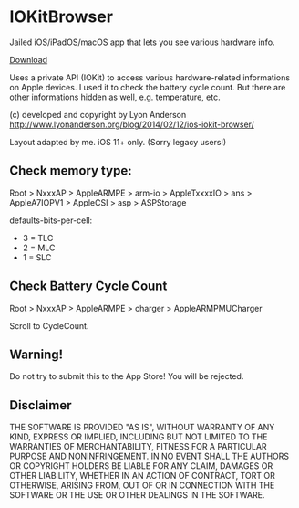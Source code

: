 IOKitBrowser
============

Jailed iOS/iPadOS/macOS app that lets you see various hardware info.

[Download](https://nightly.link/BomberFish/IOKitBrowser/workflows/makefile/master)

Uses a private API (IOKit) to access various hardware-related informations on Apple devices.
I used it to check the battery cycle count. But there are other informations hidden as well, e.g. temperature, etc.

(c) developed and copyright by Lyon Anderson
http://www.lyonanderson.org/blog/2014/02/12/ios-iokit-browser/

Layout adapted by me.
iOS 11+ only. (Sorry legacy users!)      

## Check memory type:                                                                                  

Root > NxxxAP > AppleARMPE > arm-io > AppleTxxxxIO > ans > AppleA7IOPV1 > AppleCSI > asp > ASPStorage

defaults-bits-per-cell:
* 3 = TLC
* 2 = MLC
* 1 = SLC                                                                               

## Check Battery Cycle Count

Root > NxxxAP > AppleARMPE > charger > AppleARMPMUCharger

Scroll to CycleCount.

## Warning!
Do not try to submit this to the App Store! You will be rejected. 

## Disclaimer
THE SOFTWARE IS PROVIDED "AS IS", WITHOUT WARRANTY OF ANY KIND,
EXPRESS OR IMPLIED, INCLUDING BUT NOT LIMITED TO THE WARRANTIES OF
MERCHANTABILITY, FITNESS FOR A PARTICULAR PURPOSE AND
NONINFRINGEMENT. IN NO EVENT SHALL THE AUTHORS OR COPYRIGHT HOLDERS BE
LIABLE FOR ANY CLAIM, DAMAGES OR OTHER LIABILITY, WHETHER IN AN ACTION
OF CONTRACT, TORT OR OTHERWISE, ARISING FROM, OUT OF OR IN CONNECTION
WITH THE SOFTWARE OR THE USE OR OTHER DEALINGS IN THE SOFTWARE.
